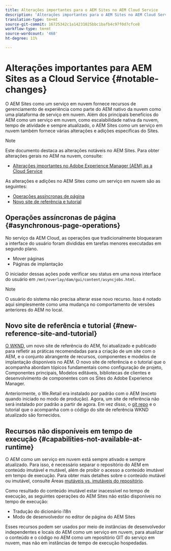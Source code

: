```yaml
---
title: Alterações importantes para o AEM Sites no AEM Cloud Service
description: 'Alterações importantes para o AEM Sites no AEM Cloud Service '
translation-type: tm+mt
source-git-commit: 16725342c1a14231025bbc1bafb4c97f0d7cfce8
workflow-type: tm+mt
source-wordcount: '468'
ht-degree: 11%

---
```



# Alterações importantes para AEM Sites as a Cloud Service {#notable-changes}

O AEM Sites como um serviço em nuvem fornece recursos de gerenciamento de experiência como parte do AEM nativo da nuvem como uma plataforma de serviço em nuvem. Além dos principais benefícios do AEM como um serviço em nuvem, como escalabilidade nativa da nuvem, tempo de atividade e sempre atualizado, o AEM Sites como um serviço em nuvem também fornece várias alterações e adições específicas do Sites.

>[!NOTE]
>Este documento destaca as alterações notáveis no AEM Sites. Para obter alterações gerais no AEM na nuvem, consulte:
>
>* [Alterações importantes no Adobe Experience Manager (AEM) as a Cloud Service](/help/release-notes/aem-cloud-changes.md)


As alterações e adições no AEM Sites como um serviço em nuvem são as seguintes:

* [Operações assíncronas de página](#asynchronous-page-operations)
* [Novo site de referência e tutorial](#new-reference-site-and-tutorial)

## Operações assíncronas de página {#asynchronous-page-operations}

No serviço da AEM Cloud, as operações que tradicionalmente bloquearam a interface do usuário foram divididas em tarefas menores executadas em segundo plano.

* Mover páginas
* Páginas de implantação

O iniciador dessas ações pode verificar seu status em uma nova interface do usuário em `/mnt/overlay/dam/gui/content/asyncjobs.html`.

>[!NOTE]
>
>O usuário do sistema não precisa alterar esse novo recurso. Isso é notado aqui simplesmente como uma mudança no comportamento de versões anteriores do AEM no local.

## Novo site de referência e tutorial {#new-reference-site-and-tutorial}

[O WKND](https://wknd.site/), um novo site de referência do AEM, foi atualizado e publicado para refletir as práticas recomendadas para a criação de um site com o AEM, e o conjunto abrangente de recursos, componentes e modelos de implantação disponíveis no AEM. O novo site de referência e o tutorial [](https://docs.adobe.com/content/help/br/experience-manager-learn/getting-started-wknd-tutorial-develop/overview.html) que o acompanha abordam tópicos fundamentais como configuração de projeto, Componentes principais, Modelos editáveis, bibliotecas de clientes e desenvolvimento de componentes com os Sites do Adobe Experience Manager.

Anteriormente, o We.Retail era instalado por padrão com o AEM (exceto quando iniciado no modo de produção).  Agora, um site de referência não será instalado por padrão a partir de agora.  Em vez disso, o [git repo](https://github.com/adobe/aem-guides-wknd/) e o tutorial [](https://docs.adobe.com/content/help/br/experience-manager-learn/getting-started-wknd-tutorial-develop/overview.html) que o acompanha com o código do site de referência WKND atualizado são fornecidos.

## Recursos não disponíveis em tempo de execução {#capabilities-not-available-at-runtime}

O AEM como um serviço em nuvem está sempre ativado e sempre atualizado. Para isso, é necessário separar o repositório do AEM em conteúdo imutável e mutável, além de proibir o acesso a conteúdo imutável em tempo de execução. Para obter mais detalhes sobre o conteúdo mutável ou imutável, consulte Áreas [mutáveis vs. imutáveis do repositório](/help/implementing/developing/introduction/aem-project-content-package-structure.md#mutable-vs-immutable).

Como resultado do conteúdo imutável estar inacessível no tempo de execução, as seguintes operações do AEM Sites não estão disponíveis no tempo de execução:

* Tradução do dicionário i18n
* Modo de desenvolvedor no editor de página do AEM Sites

Esses recursos podem ser usados por meio de instâncias de desenvolvedor independentes e locais do AEM como um serviço em nuvem, para atualizar o conteúdo e o código no AEM como um repositório GIT do serviço em nuvem, mas não em instâncias de tempo de execução hospedadas.
